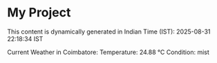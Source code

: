 # My Project

This content is dynamically generated in Indian Time (IST): 2025-08-31 22:18:34 IST


Current Weather in Coimbatore:
Temperature: 24.88 °C
Condition: mist
